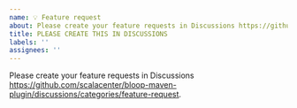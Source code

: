 ```yaml
---
name: 💡 Feature request
about: Please create your feature requests in Discussions https://github.com/scalacenter/bloop-maven-plugin/discussions/categories/feature-request
title: PLEASE CREATE THIS IN DISCUSSIONS
labels: ''
assignees: ''
---
```


Please create your feature requests in Discussions
https://github.com/scalacenter/bloop-maven-plugin/discussions/categories/feature-request.
